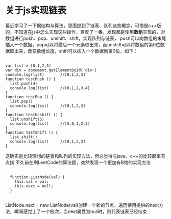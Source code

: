 # 关于js实现链表
最近学习了一下据结构与算法，里面提到了链表、队列这些概念，可惜是c++版的，不知道在js中怎么实现这些操作，百度了一番，发现都是使用**数组**实现的，对数组进行push、pop、unshift、shift，实现队列与链表，
push可以向数组的末尾插入一个数据，pop可以将最后一个元素取出来，而unshift可以将数组的第0位数据取出来，改变数组长度，shift可以插入一个数据到第0位，如下：

<pre>
  <code>
var list = [0,1,2,3]
var div = document.getElementById('div')
console.log(list)       //[0,1,2,3]
function testPush () {
  list.push(4)
  console.log(list)     //[0,1,2,3,4]
}
function testPop () {
  list.pop()
  console.log(list)     //[0,1,2,3]
}
function testUnshift () {
  list.unshift(5)
  console.log(list)     //[5,0,1,2,3]
}
function testShift () {
  list.shift()
  console.log(list)     //[0,1,2,3]
}</code>
</pre>
这确实是比较理想的链表和队列的实现方法，但总觉得与java，c++的比较起来有点捞
不久前在刷LeetCode的算法题，突然发现一个更加有B格的实现方法
<pre>
  <code>
  function ListNode(val) {
    this.val = val;
    this.next = null;
  }
  </code>
</pre>
ListNode.next = new ListNode(val)创建一个新的节点，遍历使用提供的next方法，瞬间感觉上了一个档次，当next属性为null时，则代表链表已经结束

